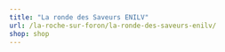 ```yaml
---
title: "La ronde des Saveurs ENILV"
url: /la-roche-sur-foron/la-ronde-des-saveurs-enilv/
shop: shop
---
```

